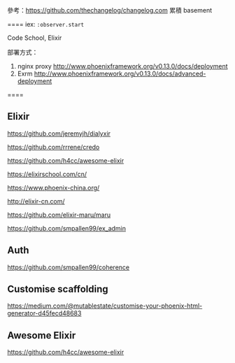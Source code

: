 參考：https://github.com/thechangelog/changelog.com
累積 basement

====
iex:
`:observer.start`

Code School, Elixir

部署方式：
1. nginx proxy http://www.phoenixframework.org/v0.13.0/docs/deployment
2. Exrm http://www.phoenixframework.org/v0.13.0/docs/advanced-deployment

====

## Elixir
https://github.com/jeremyjh/dialyxir

https://github.com/rrrene/credo

https://github.com/h4cc/awesome-elixir

https://elixirschool.com/cn/

https://www.phoenix-china.org/

http://elixir-cn.com/

https://github.com/elixir-maru/maru

https://github.com/smpallen99/ex_admin

## Auth
https://github.com/smpallen99/coherence

## Customise scaffolding
https://medium.com/@mutablestate/customise-your-phoenix-html-generator-d45fecd48683

## Awesome Elixir
https://github.com/h4cc/awesome-elixir
